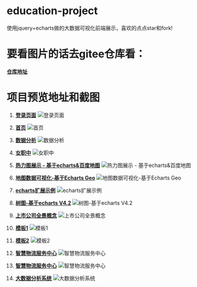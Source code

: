 # education-project
使用jquery+echarts做的大数据可视化前端展示，喜欢的点点star和fork!

# 要看图片的话去gitee仓库看：
 **[仓库地址](https://gitee.com/dj49846917/picture)**

# 项目预览地址和截图
1. **[登录页面](https://sun199412.github.io/education-project/login.html)**
![登录页面](img/login.jpg)

2. **[首页](https://sun199412.github.io/education-project/index.html)**
![首页](img/home.jpg)

3. **[数据分析](https://sun199412.github.io/education-project/index2.html)**
![数据分析](img/data.jpg)

4. **[女职中](https://sun199412.github.io/education-project/index4.html)**
![女职中](img/one.jpg)

5. **[热力图展示 - 基于echarts&百度地图](https://sun199412.github.io/education-project/example/case02/index.html)**
![热力图展示 - 基于echarts&百度地图](example/case02/img/thumb.jpg)

6. **[地图数据可视化-基于Echarts Geo](https://sun199412.github.io/education-project/example/case01/index.html)**
![地图数据可视化-基于Echarts Geo](example/case01/img/thumb.jpg)

7. **[echarts扩展示例](https://sun199412.github.io/education-project/example/case03/index.html)**
![echarts扩展示例](example/case03/img/thumb.jpg)

8. **[树图-基于echarts V4.2](https://sun199412.github.io/education-project/example/case04/index.html)**
![树图-基于echarts V4.2](example/case04/img/thumb.jpg)

9. **[上市公司全景概念](https://sun199412.github.io/education-project/example/case05/index.html)**
![上市公司全景概念](example/case05/img/thumb.jpg)

10. **[模板1](https://sun199412.github.io/education-project/example/case06/index.html)**
![模板1](example/case06/img/thumb.jpg)

11. **[模板2](https://sun199412.github.io/education-project/example/case07/index.html)**
![模板2](example/case07/img/thumb.jpg)

12. **[智慧物流服务中心](https://sun199412.github.io/education-project/example/case08/index.html)**
![智慧物流服务中心](example/case08/images/thumb.jpg)

13. **[智慧物流服务中心](https://sun199412.github.io/education-project/example/case08/index.html)**
![智慧物流服务中心](example/case08/images/thumb.jpg)

14. **[大数据分析系统](https://sun199412.github.io/education-project/example/case09/index.html)**
![大数据分析系统](example/case09/img/thumb.jpg)